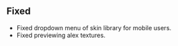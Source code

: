 ## Fixed

- Fixed dropdown menu of skin library for mobile users.
- Fixed previewing alex textures.

